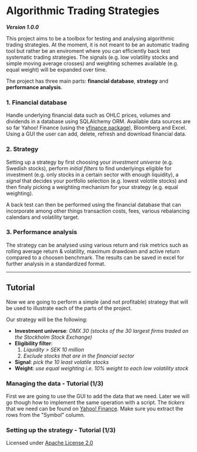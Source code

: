 # Algorithmic Trading Strategies
***Version 1.0.0***

This project aims to be a toolbox for testing and analysing algorithmic trading strategies. At the moment, it is not meant
to be an automatic trading tool but rather be an enviroment where you can efficiently back test systematic trading strategies. 
The signals (e.g. low volatility stocks and simple moving average crosses) and weighting schemes available (e.g. equal weight) will be expanded over time.

The project has three main parts: **financial database**, **strategy** and **performance analysis**.

### 1. Financial database 
Handle underlying financial data such as OHLC prices, volumes and dividends in a database using SQLAlchemy ORM. Available data sources are so far Yahoo! Finance (using the [yfinance package](https://github.com/ranaroussi/yfinance)), Bloomberg and Excel. Using a GUI the user can add, delete, refresh and download financial data. 


### 2. Strategy
Setting up a strategy by first choosing your *investment universe* (e.g. Swedish stocks), perform *initial filters* to find underlyings eligible for investment (e.g. only stocks in a certain sector with enough liquidity), a *signal* that decides your portfolio selection (e.g. lowest volotile stocks) and then finaly picking a weighting mechanism for your strategy (e.g. equal weighting). 

A back test can then be performed using the financial database that can incorporate among other things transaction costs, fees, various rebalancing calendars and volatility target.

### 3. Performance analysis
The strategy can be analysed using various return and risk metrics such as rolling average return & volatility, maximum drawdown and active return compared to a choosen benchmark. The results can be saved in excel for further analysis in a standardized format.

---
## Tutorial
Now we are going to perform a simple (and not profitable) strategy that will be used to illustrate each of the parts of the project.

Our strategy will be the following:
- **Investment universe**: *OMX 30 (stocks of the 30 largest  firms traded on the Stockholm Stock Exchange)*
- **Eligibility filter**:
  1. *Liquidity > SEK 10 million*
  2. *Exclude stocks that are in the financial sector*
- **Signal**: *pick the 10 least volatile stocks*
- **Weight**: *use equal weighting i.e. 10% weight to each low volatility stock*

### Managing the data - Tutorial (1/3)
First we are going to use the GUI to add the data that we need. Later we will go though how to implement the same operation with a script. The *tickers* that we need can be found on [Yahoo! Finance](https://finance.yahoo.com/quote/%5EOMX/components?p=%5EOMX). Make sure you extract the rows from the "Symbol" column. 


### Setting up the strategy - Tutorial (1/3)

<!--
## Tutorial part 1 - Managing the data


## Tutorial part 2 - Simple (and terrible) trading strategy

## Tutorial part 3 - Performance evaluation

## License & copyright
-->
Licensed under [Apache License 2.0](LICENSE)








